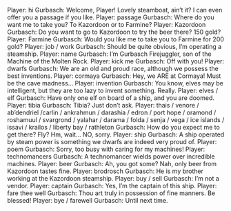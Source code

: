 Player: hi
Gurbasch: Welcome, Player! Lovely steamboat, ain’t it? I can even offer you a passage if you like.
Player: passage
Gurbasch: Where do you want me to take you? To Kazordoon or to Farmine?
Player: Kazordoon
Gurbasch: Do you want to go to Kazordoon to try the beer there? 150 gold?
Player: Farmine
Gurbasch: Would you like me to take you to Farmine for 200 gold?
Player: job / work
Gurbasch: Should be quite obvious, I’m operating a steamship.
Player: name
Gurbasch: I’m Gurbasch Firejuggler, son of the Machine of the Molten Rock.
Player: kick me
Gurbasch: Off with you!
Player: dwarfs
Gurbasch: We are an old and proud race, although we possess the best inventions.
Player: cormaya
Gurbasch: Hey, we ARE at Cormaya! Must be the cave madness…
Player: invention
Gurbasch: You know, elves may be intelligent, but they are too lazy to invent something. Really.
Player: elves / elf
Gurbasch: Have only one elf on board of a ship, and you are doomed.
Player: tibia
Gurbasch: Tibia? Just don’t ask.
Player: thais / venore / ab’dendriel /carlin / ankrahmun / darashia / edron / port hope / oramond / roshamuul / svargrond / yalahar / darama / folda / senja / vega / ice islands / issavi / krailos / liberty bay / rathleton
Gurbasch: How do you expect me to get there? Fly? Hm, wait… NO, sorry.
Player: ship
Gurbasch: A ship operated by steam power is something we dwarfs are indeed very proud of.
Player: poem
Gurbasch: Sorry, too busy with caring for my machines!
Player: technomancers
Gurbasch: A technomancer wields power over incredible machines.
Player: beer
Gurbasch: Ah, you got some? Nah, only beer from Kazordoon tastes fine.
Player: brodrosch
Gurbasch: He is my brother working at the Kazordoon steamship.
Player: buy / sell
Gurbasch: I’m not a vendor.
Player: captain
Gurbasch: Yes, I’m the captain of this ship.
Player: fare thee well
Gurbasch: Thou art truly in possession of fine manners. Be blessed!
Player: bye / farewell
Gurbasch: Until next time.
